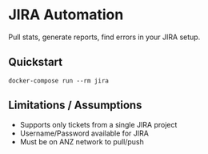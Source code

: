 JIRA Automation
===============

Pull stats, generate reports, find errors in your JIRA setup.


Quickstart
----------

    docker-compose run --rm jira


Limitations / Assumptions
-------------------------

- Supports only tickets from a single JIRA project
- Username/Password available for JIRA
- Must be on ANZ network to pull/push
